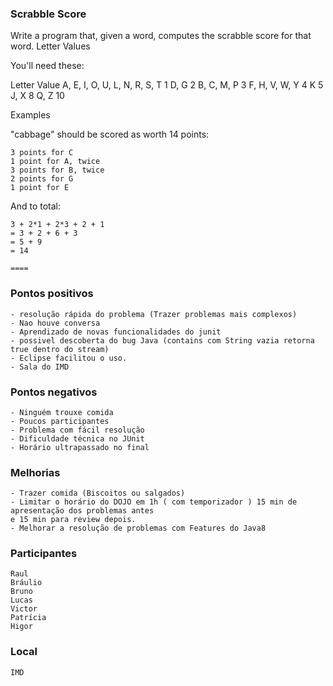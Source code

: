 ### Scrabble Score

Write a program that, given a word, computes the scrabble score for that word.
Letter Values

You'll need these:
 

Letter                           Value
A, E, I, O, U, L, N, R, S, T       1
D, G                               2
B, C, M, P                         3
F, H, V, W, Y                      4
K                                  5
J, X                               8
Q, Z                               10

Examples

"cabbage" should be scored as worth 14 points:

    3 points for C
    1 point for A, twice
    3 points for B, twice
    2 points for G
    1 point for E

And to total:

    3 + 2*1 + 2*3 + 2 + 1
    = 3 + 2 + 6 + 3
    = 5 + 9
    = 14
    
    ====
    
### Pontos positivos
    - resolução rápida do problema (Trazer problemas mais complexos)
    - Nao houve conversa
    - Aprendizado de novas funcionalidades do junit
    - possivel descoberta do bug Java (contains com String vazia retorna true dentro do stream)
    - Eclipse facilitou o uso.
    - Sala do IMD
    
### Pontos negativos
    - Ninguém trouxe comida
    - Poucos participantes
    - Problema com fácil resolução
    - Dificuldade técnica no JUnit
    - Horário ultrapassado no final
    
    
### Melhorias
    - Trazer comida (Biscoitos ou salgados)
    - Limitar o horário do DOJO em 1h ( com temporizador ) 15 min de apresentação dos problemas antes
    e 15 min para review depois.
    - Melhorar a resolução de problemas com Features do Java8
    
    
### Participantes
    
    Raul
    Bráulio
    Bruno
    Lucas
    Victor
    Patrícia
    Higor

### Local
    IMD